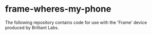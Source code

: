 # frame-wheres-my-phone
The following repository contains code for use with the 'Frame' device produced by Brilliant Labs. 

